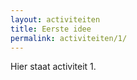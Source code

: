 ```yaml
---
layout: activiteiten
title: Eerste idee
permalink: activiteiten/1/
---
```


Hier staat activiteit 1.
